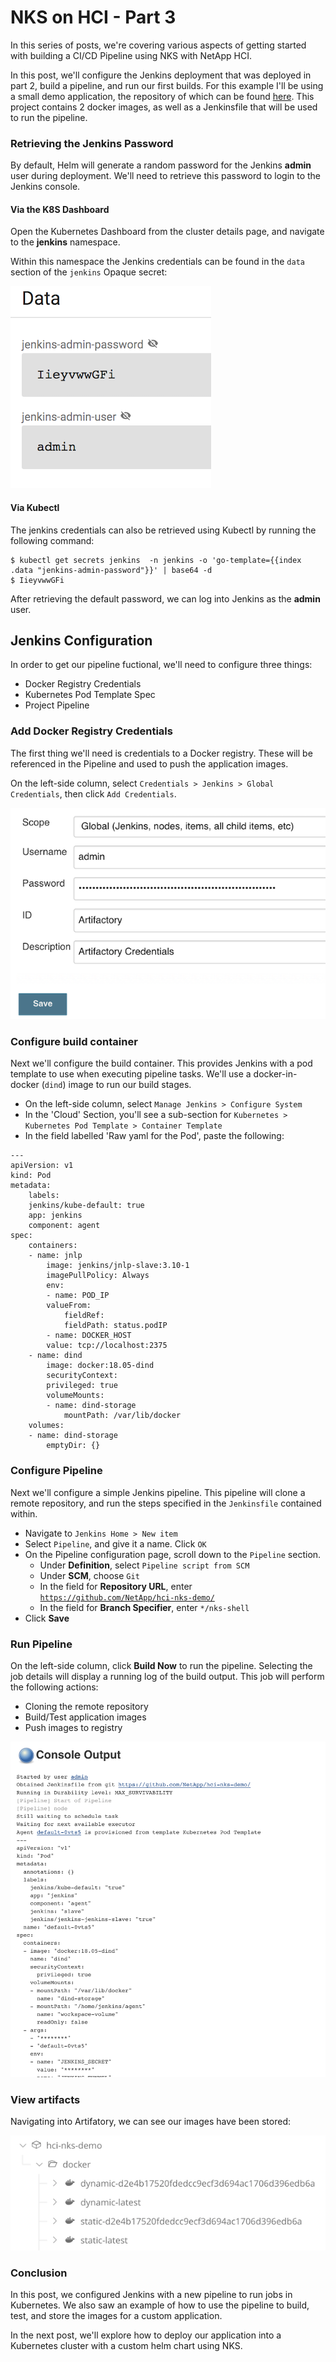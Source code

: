 # NKS on HCI - Part 3

In this series of posts, we're covering various aspects of getting started with building a CI/CD Pipeline using NKS with NetApp HCI.

In this post, we'll configure the Jenkins deployment that was deployed in part 2, build a pipeline, and run our first builds. For this example I'll be using a small demo application, the repository of which can be found [here](https://github.com/NetApp/hci-nks-demo/tree/master). This project contains 2 docker images, as well as a Jenkinsfile that will be used to run the pipeline.


### Retrieving the Jenkins Password

By default, Helm will generate a random password for the Jenkins **admin** user during deployment. We'll need to retrieve this password to login to the Jenkins console.

#### Via the K8S Dashboard

Open the Kubernetes Dashboard from the cluster details page, and navigate to the **jenkins** namespace.

Within this namespace the Jenkins credentials can be found in the `data` section of the `jenkins` Opaque secret:

![](./images/jenkins_secret.png)

#### Via Kubectl

The jenkins credentials can also be retrieved using Kubectl by running the following command:

```
$ kubectl get secrets jenkins  -n jenkins -o 'go-template={{index .data "jenkins-admin-password"}}' | base64 -d
$ IieyvwwGFi
```

After retrieving the default password, we can log into Jenkins as the **admin** user.

## Jenkins Configuration

In order to get our pipeline fuctional, we'll need to configure three things:
* Docker Registry Credentials
* Kubernetes Pod Template Spec
* Project Pipeline

### Add Docker Registry Credentials

The first thing we'll need is credentials to a Docker registry. These will be referenced in the Pipeline and used to push the application images.

On the left-side column, select `Credentials > Jenkins > Global Credentials`, then click `Add Credentials`.

![](./images/jenkins_artifactory_credentials.png)


### Configure build container

Next we'll configure the build container. This provides Jenkins with a pod template to use when executing pipeline tasks. We'll use a docker-in-docker (`dind`) image to run our build stages.

- On the left-side column, select `Manage Jenkins > Configure System`
- In the 'Cloud' Section, you'll see a sub-section for `Kubernetes > Kubernetes Pod Template > Container Template`
- In the field labelled 'Raw yaml for the Pod', paste the following:

```
---
apiVersion: v1
kind: Pod
metadata:
    labels:
    jenkins/kube-default: true
    app: jenkins
    component: agent
spec:
    containers:
    - name: jnlp
        image: jenkins/jnlp-slave:3.10-1
        imagePullPolicy: Always
        env:
        - name: POD_IP
        valueFrom:
            fieldRef:
            fieldPath: status.podIP
        - name: DOCKER_HOST
        value: tcp://localhost:2375
    - name: dind
        image: docker:18.05-dind
        securityContext:
        privileged: true
        volumeMounts:
        - name: dind-storage
            mountPath: /var/lib/docker
    volumes:
    - name: dind-storage
        emptyDir: {}
```

### Configure Pipeline

Next we'll configure a simple Jenkins pipeline. This pipeline will clone a remote repository, and run the steps specified in the  `Jenkinsfile` contained within.

- Navigate to `Jenkins Home > New item`
- Select `Pipeline`, and give it a name. Click `OK`
- On the Pipeline configuration page, scroll down to the `Pipeline` section.
    - Under **Definition**, select `Pipeline script from SCM`
    - Under **SCM**, choose `Git`
    - In the field for **Repository URL**, enter [`https://github.com/NetApp/hci-nks-demo/`](https://github.com/NetApp/hci-nks-demo/)
    - In the field for **Branch Specifier**, enter `*/nks-shell`
- Click **Save**

### Run Pipeline

On the left-side column, click **Build Now** to run the pipeline. Selecting the job details will display a running log of the build output. This job will perform the following actions:

* Cloning the remote repository
* Build/Test application images
* Push images to registry

![](./images/jenkins_build_output.png)


### View artifacts

Navigating into Artifatory, we can see our images have been stored:

![](./images/artifactory_images.png)


### Conclusion

In this post, we configured Jenkins with a new pipeline to run jobs in Kubernetes. We also saw an example of how to use the pipeline to build, test, and store the images for a custom application. 

In the next post, we'll explore how to deploy our application into a Kubernetes cluster with a custom helm chart using NKS.



